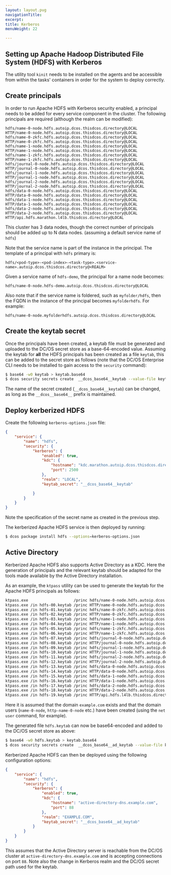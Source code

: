 ```yaml
---
layout: layout.pug
navigationTitle:
excerpt:
title: Kerberos
menuWeight: 22

---
```


## Setting up Apache Hadoop Distributed File System (HDFS) with Kerberos

The utility tool `kinit` needs to be installed on the agents and be accessible from within the tasks' containers in order for the system to deploy correctly.

## Create principals

In order to run Apache HDFS with Kerberos security enabled, a principal needs to be added for every service component in the cluster. The following principals are required (although the realm can be modified):
```
hdfs/name-0-node.hdfs.autoip.dcos.thisdcos.directory@LOCAL
HTTP/name-0-node.hdfs.autoip.dcos.thisdcos.directory@LOCAL
hdfs/name-0-zkfc.hdfs.autoip.dcos.thisdcos.directory@LOCAL
HTTP/name-0-zkfc.hdfs.autoip.dcos.thisdcos.directory@LOCAL
hdfs/name-1-node.hdfs.autoip.dcos.thisdcos.directory@LOCAL
HTTP/name-1-node.hdfs.autoip.dcos.thisdcos.directory@LOCAL
hdfs/name-1-zkfc.hdfs.autoip.dcos.thisdcos.directory@LOCAL
HTTP/name-1-zkfc.hdfs.autoip.dcos.thisdcos.directory@LOCAL
hdfs/journal-0-node.hdfs.autoip.dcos.thisdcos.directory@LOCAL
HTTP/journal-0-node.hdfs.autoip.dcos.thisdcos.directory@LOCAL
hdfs/journal-1-node.hdfs.autoip.dcos.thisdcos.directory@LOCAL
HTTP/journal-1-node.hdfs.autoip.dcos.thisdcos.directory@LOCAL
hdfs/journal-2-node.hdfs.autoip.dcos.thisdcos.directory@LOCAL
HTTP/journal-2-node.hdfs.autoip.dcos.thisdcos.directory@LOCAL
hdfs/data-0-node.hdfs.autoip.dcos.thisdcos.directory@LOCAL
HTTP/data-0-node.hdfs.autoip.dcos.thisdcos.directory@LOCAL
hdfs/data-1-node.hdfs.autoip.dcos.thisdcos.directory@LOCAL
HTTP/data-1-node.hdfs.autoip.dcos.thisdcos.directory@LOCAL
hdfs/data-2-node.hdfs.autoip.dcos.thisdcos.directory@LOCAL
HTTP/data-2-node.hdfs.autoip.dcos.thisdcos.directory@LOCAL
HTTP/api.hdfs.marathon.l4lb.thisdcos.directory@LOCAL
```
This cluster has 3 data nodes, though the correct number of principals should be added up to N data nodes.
(assuming a default service name of `hdfs`)

Note that the service name is part of the instance in the principal. The template of a principal with `hdfs` primary is:
```
hdfs/<pod-type>-<pod-index>-<task-type>.<service-name>.autoip.dcos.thisdcos.directory@<REALM>
```
Given a service name of `hdfs-demo`, the principal for a name node becomes:
```
hdfs/name-0-node.hdfs-demo.autoip.dcos.thisdcos.directory@LOCAL
```

Also note that if the service name is foldered, such as `myfolder/hdfs`, then the FQDN in the instance of the principal
becomes `myfolderhdfs`. For example:
```
hdfs/name-0-node.myfolderhdfs.autoip.dcos.thisdcos.directory@LOCAL
```

## Create the keytab secret

Once the principals have been created, a keytab file must be generated and uploaded to the DC/OS secret store as a base-64-encoded value. Assuming the keytab for **all** the HDFS principals has been created as a file `keytab`, this can be added to the secret store as follows (note that the DC/OS Enterprise CLI needs to be installed to gain access to the `security` command):
```bash
$ base64 -w0 keytab > keytab.base64
$ dcos security secrets create  __dcos_base64__keytab --value-file keytab.base64
```

The name of the secret created (`__dcos_base64__keytab`) can be changed, as long as the `__dcos__base64__` prefix is maintained.

## Deploy kerberized HDFS

Create the following `kerberos-options.json` file:
```json
{
    "service": {
        "name": "hdfs",
        "security": {
            "kerberos": {
                "enabled": true,
                "kdc": {
                    "hostname": "kdc.marathon.autoip.dcos.thisdcos.directory",
                    "port": 2500
                },
                "realm": "LOCAL",
                "keytab_secret": "__dcos_base64__keytab"

            }
        }
    }
}
```
Note the specification of the secret name as created in the previous step.

The kerberized Apache HDFS service is then deployed by running:
```bash
$ dcos package install hdfs --options=kerberos-options.json
```

## Active Directory

Kerberized Apache HDFS also supports Active Directory as a KDC. Here the generation of principals and the relevant keytab should be adapted for the tools made available by the Active Directory installation.

As an example, the `ktpass` utility can be used to generate the keytab for the Apache HDFS principals as follows:
```bash
ktpass.exe                    /princ hdfs/name-0-node.hdfs.autoip.dcos.thisdcos.directory@EXAMPLE.COM /mapuser name-0-node@example.com /ptype KRB5_NT_PRINCIPAL +rndPass            /out hdfs-00.keytab
ktpass.exe /in hdfs-00.keytab /princ HTTP/name-0-node.hdfs.autoip.dcos.thisdcos.directory@EXAMPLE.COM /mapuser http-name-0-node@example.com /ptype KRB5_NT_PRINCIPAL +rndPass       /out hdfs-01.keytab
ktpass.exe /in hdfs-01.keytab /princ hdfs/name-0-zkfc.hdfs.autoip.dcos.thisdcos.directory@EXAMPLE.COM /mapuser name-0-zkfc@example.com /ptype KRB5_NT_PRINCIPAL +rndPass            /out hdfs-02.keytab
ktpass.exe /in hdfs-02.keytab /princ HTTP/name-0-zkfc.hdfs.autoip.dcos.thisdcos.directory@EXAMPLE.COM /mapuser http-name-0-zkfc@example.com /ptype KRB5_NT_PRINCIPAL +rndPass       /out hdfs-03.keytab
ktpass.exe /in hdfs-03.keytab /princ hdfs/name-1-node.hdfs.autoip.dcos.thisdcos.directory@EXAMPLE.COM /mapuser name-1-node@example.com /ptype KRB5_NT_PRINCIPAL +rndPass            /out hdfs-04.keytab
ktpass.exe /in hdfs-04.keytab /princ HTTP/name-1-node.hdfs.autoip.dcos.thisdcos.directory@EXAMPLE.COM /mapuser http-name-1-node@example.com /ptype KRB5_NT_PRINCIPAL +rndPass       /out hdfs-05.keytab
ktpass.exe /in hdfs-05.keytab /princ hdfs/name-1-zkfc.hdfs.autoip.dcos.thisdcos.directory@EXAMPLE.COM /mapuser name-1-zkfc@example.com /ptype KRB5_NT_PRINCIPAL +rndPass            /out hdfs-06.keytab
ktpass.exe /in hdfs-06.keytab /princ HTTP/name-1-zkfc.hdfs.autoip.dcos.thisdcos.directory@EXAMPLE.COM /mapuser http-name-1-zkfc@example.com /ptype KRB5_NT_PRINCIPAL +rndPass       /out hdfs-07.keytab
ktpass.exe /in hdfs-07.keytab /princ hdfs/journal-0-node.hdfs.autoip.dcos.thisdcos.directory@EXAMPLE.COM /mapuser journal-0-node@example.com /ptype KRB5_NT_PRINCIPAL +rndPass      /out hdfs-08.keytab
ktpass.exe /in hdfs-08.keytab /princ HTTP/journal-0-node.hdfs.autoip.dcos.thisdcos.directory@EXAMPLE.COM /mapuser http-journal-0-node@example.com /ptype KRB5_NT_PRINCIPAL +rndPass /out hdfs-09.keytab
ktpass.exe /in hdfs-09.keytab /princ hdfs/journal-1-node.hdfs.autoip.dcos.thisdcos.directory@EXAMPLE.COM /mapuser journal-1-node@example.com /ptype KRB5_NT_PRINCIPAL +rndPass      /out hdfs-10.keytab
ktpass.exe /in hdfs-10.keytab /princ HTTP/journal-1-node.hdfs.autoip.dcos.thisdcos.directory@EXAMPLE.COM /mapuser http-journal-1-node@example.com /ptype KRB5_NT_PRINCIPAL +rndPass /out hdfs-11.keytab
ktpass.exe /in hdfs-11.keytab /princ hdfs/journal-2-node.hdfs.autoip.dcos.thisdcos.directory@EXAMPLE.COM /mapuser journal-2-node@example.com /ptype KRB5_NT_PRINCIPAL +rndPass      /out hdfs-12.keytab
ktpass.exe /in hdfs-12.keytab /princ HTTP/journal-2-node.hdfs.autoip.dcos.thisdcos.directory@EXAMPLE.COM /mapuser http-journal-2-node@example.com /ptype KRB5_NT_PRINCIPAL +rndPass /out hdfs-13.keytab
ktpass.exe /in hdfs-13.keytab /princ hdfs/data-0-node.hdfs.autoip.dcos.thisdcos.directory@EXAMPLE.COM /mapuser data-0-node@example.com /ptype KRB5_NT_PRINCIPAL +rndPass            /out hdfs-14.keytab
ktpass.exe /in hdfs-14.keytab /princ HTTP/data-0-node.hdfs.autoip.dcos.thisdcos.directory@EXAMPLE.COM /mapuser http-data-0-node@example.com /ptype KRB5_NT_PRINCIPAL +rndPass       /out hdfs-15.keytab
ktpass.exe /in hdfs-15.keytab /princ hdfs/data-1-node.hdfs.autoip.dcos.thisdcos.directory@EXAMPLE.COM /mapuser data-1-node@example.com /ptype KRB5_NT_PRINCIPAL +rndPass            /out hdfs-16.keytab
ktpass.exe /in hdfs-16.keytab /princ HTTP/data-1-node.hdfs.autoip.dcos.thisdcos.directory@EXAMPLE.COM /mapuser http-data-1-node@example.com /ptype KRB5_NT_PRINCIPAL +rndPass       /out hdfs-17.keytab
ktpass.exe /in hdfs-17.keytab /princ hdfs/data-2-node.hdfs.autoip.dcos.thisdcos.directory@EXAMPLE.COM /mapuser data-2-node@example.com /ptype KRB5_NT_PRINCIPAL +rndPass            /out hdfs-18.keytab
ktpass.exe /in hdfs-18.keytab /princ HTTP/data-2-node.hdfs.autoip.dcos.thisdcos.directory@EXAMPLE.COM /mapuser http-data-2-node@example.com /ptype KRB5_NT_PRINCIPAL +rndPass       /out hdfs-19.keytab
ktpass.exe /in hdfs-19.keytab /princ HTTP/api.hdfs.l4lb.thisdcos.directory@EXAMPLE.COM /mapuser http-api@example.com /ptype KRB5_NT_PRINCIPAL +rndPass                              /out hdfs.keytab
```
Here it is assumed that the domain `example.com` exists and that the domain users (`name-0-node`, `http-name-0-node` etc.) have been created (using the `net user` command, for example).

The generated file `hdfs.keytab` can now be base64-encoded and added to the DC/OS secret store as above:
```bash
$ base64 -w0 hdfs.keytab > keytab.base64
$ dcos security secrets create  __dcos_base64__ad_keytab --value-file keytab.base64
```

Kerberized Apache HDFS can then be deployed using the following configuration options:
```json
{
    "service": {
        "name": "hdfs",
        "security": {
            "kerberos": {
                "enabled": true,
                "kdc": {
                    "hostname": "active-directory-dns.example.com",
                    "port": 88
                },
                "realm": "EXAMPLE.COM",
                "keytab_secret": "__dcos_base64__ad_keytab"
            }
        }
    }
}
```
This assumes that the Active Directory server is reachable from the DC/OS cluster at `active-directory-dns.example.com` and is accepting connections on port `88`. Note also the change in Kerberos realm and the DC/OS secret path used for the keytab.

